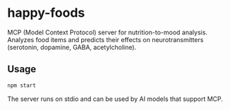 # happy-foods

MCP (Model Context Protocol) server for nutrition-to-mood analysis. Analyzes food items and predicts their effects on neurotransmitters (serotonin, dopamine, GABA, acetylcholine).

## Usage

```bash
npm start
```

The server runs on stdio and can be used by AI models that support MCP.
